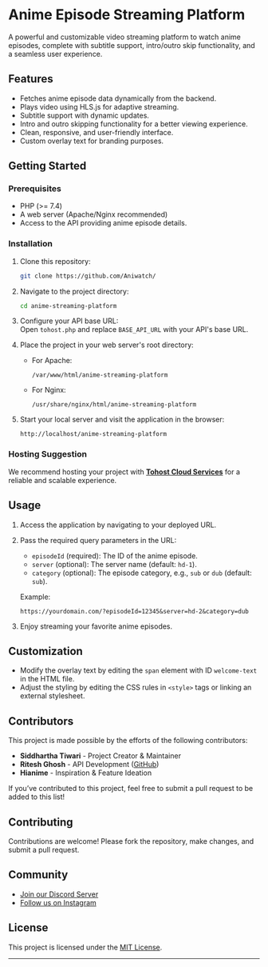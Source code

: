 # Anime Episode Streaming Platform  

A powerful and customizable video streaming platform to watch anime episodes, complete with subtitle support, intro/outro skip functionality, and a seamless user experience.  

## Features  
- Fetches anime episode data dynamically from the backend.  
- Plays video using HLS.js for adaptive streaming.  
- Subtitle support with dynamic updates.  
- Intro and outro skipping functionality for a better viewing experience.  
- Clean, responsive, and user-friendly interface.  
- Custom overlay text for branding purposes.  

## Getting Started  

### Prerequisites  
- PHP (>= 7.4)  
- A web server (Apache/Nginx recommended)  
- Access to the API providing anime episode details.  

### Installation  

1. Clone this repository:  
   ```bash
   git clone https://github.com/Aniwatch/
   ```  

2. Navigate to the project directory:  
   ```bash
   cd anime-streaming-platform
   ```  

3. Configure your API base URL:  
   Open `tohost.php` and replace `BASE_API_URL` with your API's base URL.  

4. Place the project in your web server's root directory:  
   - For Apache:  
     ```
     /var/www/html/anime-streaming-platform
     ```  
   - For Nginx:  
     ```
     /usr/share/nginx/html/anime-streaming-platform
     ```  

5. Start your local server and visit the application in the browser:  
   ```
   http://localhost/anime-streaming-platform
   ```  

### Hosting Suggestion  
We recommend hosting your project with **[Tohost Cloud Services](https://tohost.in)** for a reliable and scalable experience.  

## Usage  
1. Access the application by navigating to your deployed URL.  
2. Pass the required query parameters in the URL:  
   - `episodeId` (required): The ID of the anime episode.  
   - `server` (optional): The server name (default: `hd-1`).  
   - `category` (optional): The episode category, e.g., `sub` or `dub` (default: `sub`).  

   Example:  
   ```
   https://yourdomain.com/?episodeId=12345&server=hd-2&category=dub
   ```  

3. Enjoy streaming your favorite anime episodes.  

## Customization  
- Modify the overlay text by editing the `span` element with ID `welcome-text` in the HTML file.  
- Adjust the styling by editing the CSS rules in `<style>` tags or linking an external stylesheet.  

## Contributors  
This project is made possible by the efforts of the following contributors:  

- **Siddhartha Tiwari** - Project Creator & Maintainer  
- **Ritesh Ghosh** - API Development ([GitHub](https://github.com/ghoshRitesh12/aniwatch-api))  
- **Hianime** - Inspiration & Feature Ideation  

If you’ve contributed to this project, feel free to submit a pull request to be added to this list!  

## Contributing  
Contributions are welcome! Please fork the repository, make changes, and submit a pull request.  

## Community  
- [Join our Discord Server](https://discord.gg/cPqs8Vzh)  
- [Follow us on Instagram](https://instagram.com/tohost.in)  

## License  
This project is licensed under the [MIT License](LICENSE).  

---

